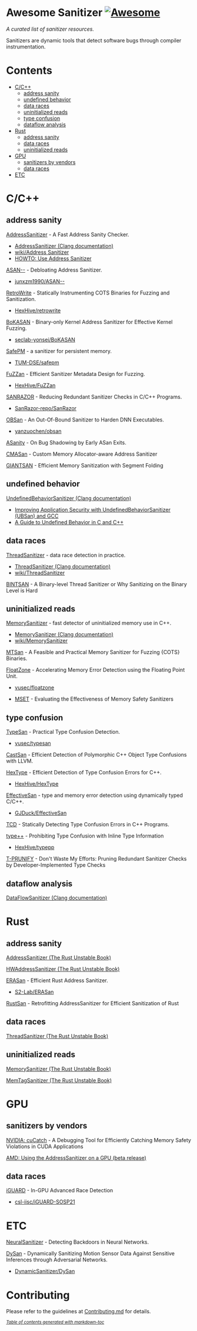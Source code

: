 # Awesome Sanitizer [![Awesome](https://awesome.re/badge.svg)](https://awesome.re)
_A curated list of sanitizer resources._

Sanitizers are dynamic tools that detect software bugs through compiler instrumentation.

# Contents
- [C/C++](#cc)
  * [address sanity](#address-sanity)
  * [undefined behavior](#undefined-behavior)
  * [data races](#data-races)
  * [uninitialized reads](#uninitialized-reads)
  * [type confusion](#type-confusion)
  * [dataflow analysis](#dataflow-analysis)
- [Rust](#rust)
  * [address sanity](#address-sanity-1)
  * [data races](#data-races-1)
  * [uninitialized reads](#uninitialized-reads-1)
- [GPU](#gpu)
  * [sanitizers by vendors](#sanitizers-by-vendors)
  * [data races](#data-races-2)
- [ETC](#ETC)

# C/C++
## address sanity

[AddressSanitizer](https://www.usenix.org/system/files/conference/atc12/atc12-final39.pdf) - A Fast Address Sanity Checker.
- [AddressSanitizer (Clang documentation)](https://clang.llvm.org/docs/AddressSanitizer.html)
- [wiki/Address Sanitizer](https://github.com/google/sanitizers/wiki/AddressSanitizer)  
- [HOWTO: Use Address Sanitizer](https://www.osc.edu/resources/getting_started/howto/howto_use_address_sanitizer)
  
[ASAN--](https://www.usenix.org/conference/usenixsecurity22/presentation/zhang-yuchen) - Debloating Address Sanitizer.
- [junxzm1990/ASAN--](https://github.com/junxzm1990/ASAN--)

[RetroWrite](https://ieeexplore.ieee.org/abstract/document/9152762) - Statically Instrumenting COTS Binaries for Fuzzing and Sanitization.
- [HexHive/retrowrite](https://github.com/HexHive/retrowrite)

[BoKASAN](https://www.usenix.org/conference/usenixsecurity23/presentation/cho) - Binary-only Kernel Address Sanitizer for Effective Kernel Fuzzing.
- [seclab-yonsei/BoKASAN](https://github.com/seclab-yonsei/BoKASAN)

[SafePM](https://dl.acm.org/doi/10.1145/3492321.3519574) -  a sanitizer for persistent memory.
- [TUM-DSE/safepm](https://github.com/TUM-DSE/safepm)  

[FuZZan](https://www.usenix.org/conference/atc20/presentation/jeon) - Efficient Sanitizer Metadata Design for Fuzzing.
- [HexHive/FuZZan](https://github.com/HexHive/FuZZan)

[SANRAZOR](https://www.usenix.org/conference/osdi21/presentation/zhang) - Reducing Redundant Sanitizer Checks in C/C++ Programs.
- [SanRazor-repo/SanRazor](https://github.com/SanRazor-repo/SanRazor)

[OBSan](https://www.ndss-symposium.org/wp-content/uploads/2023/02/ndss2023_f103_paper.pdf) -  An Out-Of-Bound Sanitizer to Harden DNN Executables.
- [yanzuochen/obsan](https://github.com/yanzuochen/obsan)

[ASanity](https://ieeexplore.ieee.org/abstract/document/10188628) - On Bug Shadowing by Early ASan Exits.

[CMASan](https://www.computer.org/csdl/proceedings-article/sp/2025/223600a074/21B7RisjQY0) - Custom Memory Allocator-aware Address Sanitizer

[GIANTSAN](https://dl.acm.org/doi/10.1145/3620665.3640391) - Efficient Memory Sanitization with Segment Folding

## undefined behavior

[UndefinedBehaviorSanitizer (Clang documentation)](https://clang.llvm.org/docs/UndefinedBehaviorSanitizer.html)
- [Improving Application Security with UndefinedBehaviorSanitizer (UBSan) and GCC](https://blogs.oracle.com/linux/post/improving-application-security-with-undefinedbehaviorsanitizer-ubsan-and-gcc)
- [A Guide to Undefined Behavior in C and C++](https://blog.regehr.org/archives/213) 
  
## data races

[ThreadSanitizer](https://static.googleusercontent.com/media/research.google.com/ko//pubs/archive/35604.pdf) - data race detection in practice.
- [ThreadSanitizer (Clang documentation)](https://clang.llvm.org/docs/ThreadSanitizer.html)
- [wiki/ThreadSanitizer](https://github.com/google/sanitizers/wiki/ThreadSanitizerCppManual)

[BINTSAN](https://github.com/junwha/awesome-sanitizer/edit/main/README.md) - A Binary-level Thread Sanitizer or Why Sanitizing on the Binary Level is Hard

<!-- TODO: Add sanitizers for GPU data race -->

## uninitialized reads

[MemorySanitizer](https://static.googleusercontent.com/media/research.google.com/ko//pubs/archive/43308.pdf) - fast detector of uninitialized memory use in C++.
- [MemorySanitizer (Clang documentation)](https://clang.llvm.org/docs/MemorySanitizer.html)
- [wiki/MemorySanitizer](https://github.com/google/sanitizers/wiki/MemorySanitizer)

[MTSan](https://www.usenix.org/conference/usenixsecurity23/presentation/chen-xingman) - A Feasible and Practical Memory Sanitizer for Fuzzing {COTS} Binaries.

[FloatZone](https://www.usenix.org/conference/usenixsecurity23/presentation/gorter) - Accelerating Memory Error Detection using the Floating Point Unit.
- [vusec/floatzone](https://github.com/vusec/floatzone)

- [MSET](https://www.computer.org/csdl/proceedings-article/sp/2025/223600a088/21TfesaEHTy) - Evaluating the Effectiveness of Memory Safety Sanitizers

## type confusion

[TypeSan](https://dl.acm.org/doi/abs/10.1145/2976749.2978405) - Practical Type Confusion Detection.
- [vusec/typesan](https://github.com/vusec/typesan)

[CastSan](https://link.springer.com/chapter/10.1007/978-3-319-99073-6_1) - Efficient Detection of Polymorphic C++ Object Type Confusions with LLVM.

[HexType](https://dl.acm.org/doi/abs/10.1145/3133956.3134062) - Efficient Detection of Type Confusion Errors for C++.
- [HexHive/HexType](https://github.com/HexHive/HexType)

[EffectiveSan](https://dl.acm.org/doi/abs/10.1145/3192366.3192388) - type and memory error detection using dynamically typed C/C++.
- [GJDuck/EffectiveSan](https://github.com/GJDuck/EffectiveSan)

[TCD](https://ieeexplore.ieee.org/abstract/document/8987463/) - Statically Detecting Type Confusion Errors in C++ Programs.

[type++](https://nebelwelt.net/publications/files/25NDSS.pdf) - Prohibiting Type Confusion with Inline Type Information
- [HexHive/typepp](https://github.com/HexHive/typepp/)

[T-PRUNIFY](https://www.usenix.org/system/files/usenixsecurity24-zhai.pdf) - Don't Waste My Efforts: Pruning Redundant Sanitizer Checks by Developer-Implemented Type Checks


## dataflow analysis

[DataFlowSanitizer (Clang documentation)](https://clang.llvm.org/docs/DataFlowSanitizer.html)


# Rust
## address sanity

[AddressSanitizer (The Rust Unstable Book)](https://doc.rust-lang.org/beta/unstable-book/compiler-flags/sanitizer.html#addresssanitizer)

[HWAddressSanitizer (The Rust Unstable Book)](https://doc.rust-lang.org/beta/unstable-book/compiler-flags/sanitizer.html#threadsanitizer)

[ERASan](https://www.computer.org/csdl/proceedings-article/sp/2024/313000a239/1WPcYZde4BW) - Efficient Rust Address Sanitizer.
- [S2-Lab/ERASan](https://github.com/S2-Lab/ERASan)

[RustSan](https://www.usenix.org/system/files/usenixsecurity24-cho-kyuwon.pdf) - Retrofitting AddressSanitizer for Efficient Sanitization of Rust


## data races

[ThreadSanitizer (The Rust Unstable Book)](https://doc.rust-lang.org/beta/unstable-book/compiler-flags/sanitizer.html#threadsanitizer)

## uninitialized reads

[MemorySanitizer (The Rust Unstable Book)](https://doc.rust-lang.org/beta/unstable-book/compiler-flags/sanitizer.html#memorysanitizer)

[MemTagSanitizer (The Rust Unstable Book)](https://doc.rust-lang.org/beta/unstable-book/compiler-flags/sanitizer.html#memtagsanitizer)

# GPU

## sanitizers by vendors

[NVIDIA: cuCatch](https://dl.acm.org/doi/abs/10.1145/3591225) - A Debugging Tool for Efficiently Catching Memory Safety Violations in CUDA Applications

[AMD: Using the AddressSanitizer on a GPU (beta release)](https://rocm.docs.amd.com/en/latest/conceptual/using-gpu-sanitizer.html)

## data races

[iGUARD](https://dl.acm.org/doi/abs/10.1145/3477132.3483545) - In-GPU Advanced Race Detection
- [csl-iisc/iGUARD-SOSP21](https://github.com/csl-iisc/iGUARD-SOSP21)

# ETC

[NeuralSanitizer](https://ieeexplore.ieee.org/abstract/document/10504286) - Detecting Backdoors in Neural Networks.

[DySan](https://dl.acm.org/doi/abs/10.1145/3433210.3453095?casa_token=RPAlXNyj-fMAAAAA:7comC496zZ1bnkYLCU3iCYEglWJCjC82USuU9fK41a-kqCVWqYpppaDpjYiCVRVKcE546RD62w) - Dynamically Sanitizing Motion Sensor Data Against Sensitive Inferences through Adversarial Networks.
- [DynamicSanitizer/DySan](https://github.com/DynamicSanitizer/DySan)

# Contributing
Please refer to the guidelines at [Contributing.md](https://github.com/junwha0511/awesome-sanitizer#Contributing.md) for details.

<small><i><a href='http://ecotrust-canada.github.io/markdown-toc/'>Table of contents generated with markdown-toc</a></i></small>




